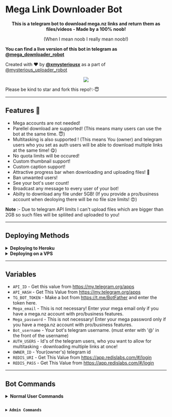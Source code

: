 # Mega Link Downloader Bot
<p align="center"><b>This is a telegram bot to download mega.nz links and return them as files/videos - Made by a 100% noob!</b></p>

<p align="center">(When I mean noob I really mean noob!)</p>

<b>You can find a live version of this bot in telegram as [@mega_downloader_robot](https://t.me/mega_downloader_robot)</b>

Created with ❤️ by <b>[@xmysteriousx](https://t.me/xmysteriousx)</b> as a part of [@mysterious_uploader_robot](https://t.me/mysterious_uploader_robot)

<p align="center"><a href="https://t.me/rezoth_tm"><img src="https://img.shields.io/badge/Telegram-Join%20Telegram%20Group-blue.svg?logo=telegram"></a></p>

Please be kind to star and fork this repo!✨😇
<br>

---

## Features 💫
 - Mega accounts are not needed!
 - Parellel download are supported! (This means many users can use the bot at the same time. 😇)
 - Multitasking is also supported ! (This means You (owner) and telegram users who you set as auth users will be able to download multiple links at the same time! 😋)
 - No quota limits will be occured!
 - Custom thumbnail support!
 - Custom caption support!
 - Attractive progress bar when downloading and uploading files! 🙈
 - Ban unwanted users!
 - See your bot's user count!
 - Broadcast any message to every user of your bot!
 - Abilty to download any file under 5GB! (If you provide a pro/business account when deoloying there will be no file size limits! 😍)

<b>Note</b> :- Due to telegram API limits I can't upload files which are bigger than 2GB so such files will be spliited and uploaded to you!

---

## Deploying Methods

<details>
  <summary><b>Deploying to Heroku</b></summary>

<br>

- Choose Europe as server location when deploying. (Beacuse downloadings will be a little fast!).
- Examples of needed bot variables are mentioned below in this readme!
 
 <b>Note</b> :- It's best if you deploy on a vps because with heroku downloadings can be slow! 😕

<br>
  
[![Deploy](https://www.herokucdn.com/deploy/button.svg)](https://heroku.com/deploy?template=https://github.com/XMYSTERlOUSX/mega-link-downloader-bot)
</details>

<details>
  <summary><b>Deploying on a VPS</b></summary>

<br>

**Make a vps (Recommended - Ubuntu 20.04 (LTS) x64 vps from a location/region near New Zealand) and log in to it.**
- Then execute the below commands. 👇
```sh  
sudo apt update
```
```sh  
sudo apt upgrade
```
```sh  
apt-get update
```
```sh  
apt-get install tmux
```
```sh  
tmux
```
**Now there are two methods to go further!**
- Method 1
  
  - Fork my repo. In the repo go inside to the `sample_config.py` and copy all the code in it. In your forked repo, create a file named `config.py` and paste the whole code in it. 
  - Then edit the values in it with your values! (Inside your `config.py` file you will see the examples of how to edit the fields.)
  - Then execute the below commands. 👇

```sh  
git clone You_forked_repo_url
```
```sh  
apt install python3-pip
```
```sh  
apt install ffmpeg
```
```sh  
cd mega-link-downloader-bot
```
```sh  
pip3 install -r requirements.txt
```
```sh  
python3 bot.py
```
Now If you did everything correctly bot will be running successfully! 🥳

- Method 2

  - Execute the below commands. 👇

```sh  
git clone https://github.com/XMYSTERlOUSX/mega-link-downloader-bot
```
```sh  
apt install python3-pip
```
```sh  
apt install ffmpeg
```
```sh  
cd mega-link-downloader-bot
```
```sh  
pip3 install -r requirements.txt
```
```sh  
cp sample_config.py config.py
```
```sh  
nano config.py
```
  - Now you will be inside the `config.py` file.
  - Then edit the values in it with your values! (Inside your `config.py` file you will see the examples of how to edit the fields.)
  - (For pasting letters, copy any value you want and take the curser to the place you want by arrow keys and right click the mouse! 😅)
  - After editing all with appropriate values as mentioned in the config file press Ctrl + X from your keyboard.
  - Then press y in your keyboard.
  - Then execute the below command. 👇
  
```sh  
python3 bot.py
```
Now If you did everything correctly, the bot will be running successfully! 🥳
</details>

---

## Variables
- `API_ID` -  Get this value from https://my.telegram.org/apps
- `API_HASH` - Get This Value from https://my.telegram.org/apps
- `TG_BOT_TOKEN` - Make a bot from https://t.me/BotFather and enter the token here.
- `Mega_email` - This is not necessary! Enter your mega email only if you have a mega.nz account with pro/business features.
- `Mega_password` - This is not necessary! Enter your mega password only if you have a mega.nz account with pro/business features.
- `Bot_username` - Your bot's telegram username. (must enter with '@' in the front of the username)
- `AUTH_USERS` - Id's of the telegram users, who you want to allow for multitasking - downloading multiple links at once!
- `OWNER_ID` - Your(owner's) telegram id
- `REDIS_URI` - Get This Value from https://app.redislabs.com/#/login
- `REDIS_PASS` - Get This Value from https://app.redislabs.com/#/login

---

## Bot Commands

<details>
  <summary><b>Normal User Commands</b></summary>

<br>

- <code>/start</code - To check if the bot is alive!
- `/help` - To get the detailed help guide of using the bot!
- `/deletethumbnail` - To delete your saved custom thumbnail!
</details>

<details>
  <summary><b>Admin Commands</b></summary>

<br>

- `






---

### Reason for making this open source :-

First of all I am an absolute noob😇🥺 (You can ensure it if you see the code even just once😂)

So when I was going through github in search for finding a mega link downloader bot code or a plugin in <b>pyrogram</b> I found nothing!🥺😞

<strike>(Cat userbot and ultroid userbot has a mega link downloader plugin. Also mirror bots have the mega link download feature but none of them were pyrogram.)</strike>
(Update :- After my bot many other bots/codes got created! 😂)

I didn't wan't to change the [@mysterious_uploader_robot](https://t.me/mysterious_uploader_robot) 's whole base to telethon just for the feature of downloading mega links!😑😒 So I decided to make a plugin on my own, based on pyrogram. 🤷‍♀️

The code was originally made as a plugin for my [@mysterious_uploader_robot](https://t.me/mysterious_uploader_robot) but thought to make a separate bot for downloading mega.nz links!

<b>For the help of any guy like me in this world who is wondering how to make a bot for downloading mega links, or for whoever that is finding a code to download mega links; thought to make this public. 😇❤️</b>

---

## Credits, and Thanks to

* [AnyDLBot](https://github.com/SpEcHiDe/AnyDLBot) of [SpEcHlDe](https://telegram.dog/ThankTelegram) for the base code that I have used for this.
* [Odwyersoftware](https://github.com/odwyersoftware) for the awesome [Python library](https://github.com/odwyersoftware/mega.py) of [mega.nz-API](https://mega.nz/API)
* [Nexa Bots](https://t.me/Nexa_bots) beacuse I got an example idea of how to add a download progress message, from their [forked mega.nz-API code.](https://github.com/Itz-fork/pyro-mega.py)
* [Dan](https://github.com/delivrance) for [pyrogram](https://github.com/Pyrogram)

<b>Project written and created by</b> - [XMYSTERIOUSX](https://github.com/XMYSTERlOUSX)

---

#### LICENSE

- GPLv3
